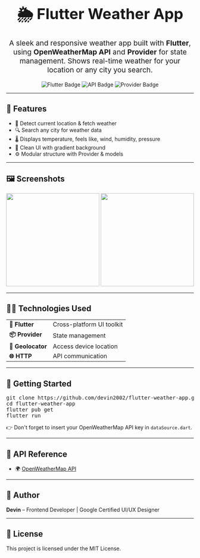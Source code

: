 <h1 align="center" style="font-size: 2.5rem;">🌦️ Flutter Weather App</h1>

<p align="center" style="font-size: 1.2rem;">
  A sleek and responsive weather app built with <strong>Flutter</strong>, using <strong>OpenWeatherMap API</strong> and <strong>Provider</strong> for state management. Shows real-time weather for your location or any city you search.
</p>

<p align="center">
  <img src="https://img.shields.io/badge/Flutter-blue?logo=flutter&logoColor=white" alt="Flutter Badge" />
  <img src="https://img.shields.io/badge/OpenWeatherMap-API-orange" alt="API Badge" />
  <img src="https://img.shields.io/badge/Provider-State--Management-brightgreen" alt="Provider Badge" />
</p>

---

<h2>📱 Features</h2>

<ul>
  <li>📍 Detect current location & fetch weather</li>
  <li>🔍 Search any city for weather data</li>
  <li>🌡️ Displays temperature, feels like, wind, humidity, pressure</li>
  <li>🎨 Clean UI with gradient background</li>
  <li>⚙️ Modular structure with Provider & models</li>
</ul>

---

<h2>🖼️ Screenshots</h2>

<p>
  <!-- Replace these links with your actual screenshots -->
  <img src="https://via.placeholder.com/250x500.png?text=Home+Screen" width="250" />
  <img src="https://via.placeholder.com/250x500.png?text=Search+City" width="250" />
</p>

---

<h2>🧑‍💻 Technologies Used</h2>

<table>
  <tr>
    <td><strong>🔧 Flutter</strong></td>
    <td>Cross-platform UI toolkit</td>
  </tr>
  <tr>
    <td><strong>📦 Provider</strong></td>
    <td>State management</td>
  </tr>
  <tr>
    <td><strong>📍 Geolocator</strong></td>
    <td>Access device location</td>
  </tr>
  <tr>
    <td><strong>🌐 HTTP</strong></td>
    <td>API communication</td>
  </tr>
</table>

---

<h2>🚀 Getting Started</h2>

<pre>
git clone https://github.com/devin2002/flutter-weather-app.git
cd flutter-weather-app
flutter pub get
flutter run
</pre>

👉 Don't forget to insert your OpenWeatherMap API key in `dataSource.dart`.

---

<h2>🔗 API Reference</h2>

- 🌍 <a href="https://openweathermap.org/api" target="_blank">OpenWeatherMap API</a>

---

<h2>🙌 Author</h2>

<p><strong>Devin</strong> – Frontend Developer | Google Certified UI/UX Designer</p>

---

<h2>📄 License</h2>

<p>This project is licensed under the MIT License.</p>
